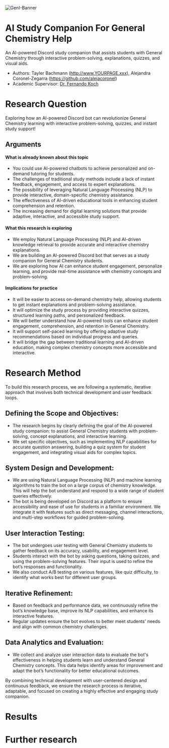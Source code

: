 ![GenI-Banner](https://github.com/genilab-fau/genial-fau.github.io/blob/8f1a2d3523f879e1082918c7bba19553cb6e7212/images/geni-lab-banner.png?raw=true)

# AI Study Companion For General Chemistry Help

An AI-powered Discord study companion that assists students with General Chemistry through interactive problem-solving, explanations, quizzes, and visual aids.

<!-- WHEN APPLICABLE, REMOVE THE COMMENT MARK AND COMPLETE
This is a response to the Assignment part of the COURSE.
-->

* Authors: Tayler Bachmann (http://www.YOURPAGE.xxx), Alejandra Coronel-Zegarra (https://github.com/alejacoronel)
* Academic Supervisor: [Dr. Fernando Koch](http://www.fernandokoch.me)

  
# Research Question 

Exploring how an AI-powered Discord bot can revolutionize General Chemistry learning with interactive problem-solving, quizzes, and instant study support!

## Arguments

#### What is already known about this topic

* You could use AI-powered chatbots to achieve personalized and on-demand tutoring for students.
* The challenges of traditional study methods include a lack of instant feedback, engagement, and access to expert explanations.
* The possibility of leveraging Natural Language Processing (NLP) to provide interactive, domain-specific chemistry assistance.
* The effectiveness of AI-driven educational tools in enhancing student comprehension and retention.
* The increasing demand for digital learning solutions that provide adaptive, interactive, and accessible study support.

#### What this research is exploring

<!-- Free-format; use the topics that are applicable to your exploration  -->

* We employ Natural Language Processing (NLP) and AI-driven knowledge retrieval to provide accurate and interactive chemistry explanations.
* We are building an AI-powered Discord bot that serves as a study companion for General Chemistry students.
* We are exploring how AI can enhance student engagement, personalize learning, and provide real-time assistance with chemistry concepts and problem-solving.

#### Implications for practice

<!-- Free-format; use the topics that are applicable to your exploration  -->

* It will be easier to access on-demand chemistry help, allowing students to get instant explanations and problem-solving assistance.
* It will optimize the study process by providing interactive quizzes, structured learning paths, and personalized feedback.
* We will better understand how AI-powered tools can enhance student engagement, comprehension, and retention in General Chemistry.
* It will support self-paced learning by offering adaptive study recommendations based on individual progress and queries.
* It will bridge the gap between traditional learning and AI-driven education, making complex chemistry concepts more accessible and interactive.

# Research Method

To build this research process, we are following a systematic, iterative approach that involves both technical development and user feedback loops.

## Defining the Scope and Objectives:

* The research begins by clearly defining the goal of the AI-powered study companion: to assist General Chemistry students with problem-solving, concept explanations, and interactive learning.
* We set specific objectives, such as implementing NLP capabilities for accurate question answering, building a quiz system for student engagement, and integrating visual aids for complex topics.

## System Design and Development:

* We are using Natural Language Processing (NLP) and machine learning algorithms to train the bot on a large corpus of chemistry knowledge. This will help the bot understand and respond to a wide range of student queries effectively.
* The bot is being developed on Discord as a platform to ensure accessibility and ease of use for students in a familiar environment. We integrate it with features such as direct messaging, channel interactions, and multi-step workflows for guided problem-solving.

## User Interaction Testing:

* The bot undergoes user testing with General Chemistry students to gather feedback on its accuracy, usability, and engagement level.
* Students interact with the bot by asking questions, taking quizzes, and using the problem-solving features. Their input is used to refine the bot’s responses and functionality.
* We also conduct A/B testing on various features, like quiz difficulty, to identify what works best for different user groups.

## Iterative Refinement:

* Based on feedback and performance data, we continuously refine the bot’s knowledge base, improve its NLP capabilities, and enhance its interactive features.
* Regular updates ensure the bot evolves to better meet students' needs and align with common chemistry challenges.

## Data Analytics and Evaluation:

* We collect and analyze user interaction data to evaluate the bot's effectiveness in helping students learn and understand General Chemistry concepts. This data helps identify areas for improvement and adapt the bot’s functionality for better educational outcomes.

By combining technical development with user-centered design and continuous feedback, we ensure the research process is iterative, adaptable, and focused on creating a highly effective and engaging study companion.

# Results

# Further research
